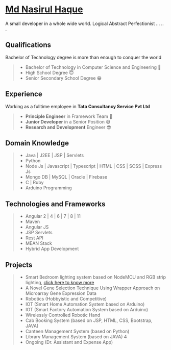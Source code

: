 # [Md Nasirul Haque](https://lurisan.web.app)

A small developer in a whole wide world.
Logical Abstract Perfectionist ... .. . 

## Qualifications
Bachelor of Technology degree is more than enough to conquer the world
> * Bachelor of Technology in Computer Science and Engineering 🥶
> * High School Degree 😇
> * Senior Secondary School Degree 😁

## Experience
Working as a fulltime employee in **Tata Consultancy Service Pvt Ltd**
> * **Principle Engineer** in Framework Team 🤩
> * **Junior Developer** in a Senior Position 😅
> * **Research and Development** Engineer 😎

## Domain Knowledge
> * Java | J2EE | JSP | Servlets
> * Python 
> * Node Js | Javascript | Typescript | HTML | CSS | SCSS | Express Js
> * Mongo DB | MySQL | Oracle | Firebase
> * C | Ruby 
> * Arduino Programming

## Technologies and Frameworks
> * Angular 2 | 4 | 6 | 7 | 8 | 11
> * Maven
> * Angular JS
> * JSP Servlets
> * Rest API
> * MEAN Stack
> * Hybrid App Development

## Projects
> * Smart Bedroom lighting system based on NodeMCU and RGB strip lighting, [click here to know more](https://github.com/lurisan/Smart-Bedroom)
> * A Novel Gene Selection Technique Using Wrapper Approach on Microarray Gene Expression Data
> * Robotics (Hobbyistic and Competitive) 
> * IOT (Smart Home Automation System based on Arduino) 
> * IOT (Smart Factory Automation System based on Arduino) 
> * Wirelessly Controlled Robotic Hand
> * Cab Booking System (based on JSP, HTML, CSS, Bootstrap, JAVA)
> * Canteen Management System (based on Python)
> * Library Management System (based on JAVA) 4
> * Ongoing (Dr. Assistant and Expense App)
